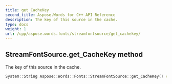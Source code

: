 ```yaml
---
title: get_CacheKey
second_title: Aspose.Words for C++ API Reference
description: The key of this source in the cache.
type: docs
weight: 1
url: /cpp/aspose.words.fonts/streamfontsource/get_cachekey/
---
```

## StreamFontSource.get_CacheKey method


The key of this source in the cache.

```cpp
System::String Aspose::Words::Fonts::StreamFontSource::get_CacheKey() const
```

